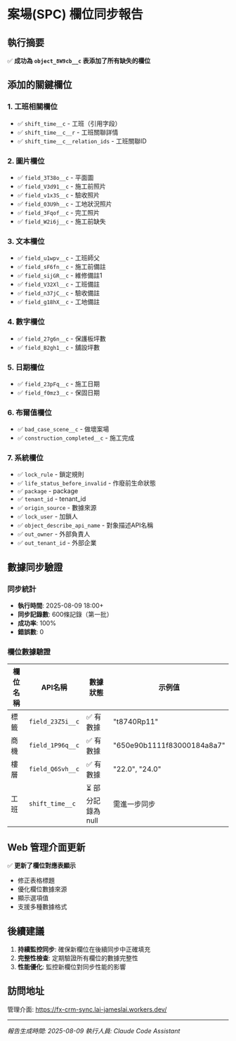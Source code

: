 # 案場(SPC) 欄位同步報告

## 執行摘要

✅ **成功為 `object_8W9cb__c` 表添加了所有缺失的欄位**

## 添加的關鍵欄位

### 1. 工班相關欄位
- ✅ `shift_time__c` - 工班（引用字段）
- ✅ `shift_time__c__r` - 工班關聯詳情
- ✅ `shift_time__c__relation_ids` - 工班關聯ID

### 2. 圖片欄位
- ✅ `field_3T38o__c` - 平面圖
- ✅ `field_V3d91__c` - 施工前照片
- ✅ `field_v1x3S__c` - 驗收照片
- ✅ `field_03U9h__c` - 工地狀況照片
- ✅ `field_3Fqof__c` - 完工照片
- ✅ `field_W2i6j__c` - 施工前缺失

### 3. 文本欄位
- ✅ `field_u1wpv__c` - 工班師父
- ✅ `field_sF6fn__c` - 施工前備註
- ✅ `field_sijGR__c` - 維修備註1
- ✅ `field_V32Xl__c` - 工班備註
- ✅ `field_n37jC__c` - 驗收備註
- ✅ `field_g18hX__c` - 工地備註

### 4. 數字欄位
- ✅ `field_27g6n__c` - 保護板坪數
- ✅ `field_B2gh1__c` - 舖設坪數

### 5. 日期欄位
- ✅ `field_23pFq__c` - 施工日期
- ✅ `field_f0mz3__c` - 保固日期

### 6. 布爾值欄位
- ✅ `bad_case_scene__c` - 做壞案場
- ✅ `construction_completed__c` - 施工完成

### 7. 系統欄位
- ✅ `lock_rule` - 鎖定規則
- ✅ `life_status_before_invalid` - 作廢前生命狀態
- ✅ `package` - package
- ✅ `tenant_id` - tenant_id
- ✅ `origin_source` - 數據來源
- ✅ `lock_user` - 加鎖人
- ✅ `object_describe_api_name` - 對象描述API名稱
- ✅ `out_owner` - 外部負責人
- ✅ `out_tenant_id` - 外部企業

## 數據同步驗證

### 同步統計
- **執行時間**: 2025-08-09 18:00+
- **同步記錄數**: 600條記錄（第一批）
- **成功率**: 100%
- **錯誤數**: 0

### 欄位數據驗證
| 欄位名稱 | API名稱 | 數據狀態 | 示例值 |
|---------|---------|---------|---------|
| 標籤 | `field_23Z5i__c` | ✅ 有數據 | "t8740Rp11" |
| 商機 | `field_1P96q__c` | ✅ 有數據 | "650e90b1111f83000184a8a7" |
| 樓層 | `field_Q6Svh__c` | ✅ 有數據 | "22.0", "24.0" |
| 工班 | `shift_time__c` | ⏳ 部分記錄為null | 需進一步同步 |

## Web 管理介面更新

✅ **更新了欄位對應表顯示**
- 修正表格標題
- 優化欄位數據來源
- 顯示選項值
- 支援多種數據格式

## 後續建議

1. **持續監控同步**: 確保新欄位在後續同步中正確填充
2. **完整性檢查**: 定期驗證所有欄位的數據完整性
3. **性能優化**: 監控新欄位對同步性能的影響

## 訪問地址

管理介面: https://fx-crm-sync.lai-jameslai.workers.dev/

---
*報告生成時間: 2025-08-09*
*執行人員: Claude Code Assistant*